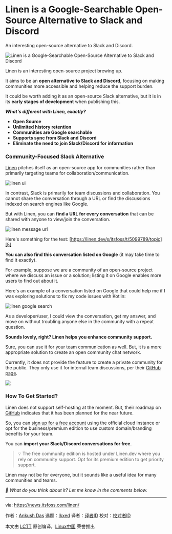 [#]: subject: "Linen is a Google-Searchable Open-Source Alternative to Slack and Discord"
[#]: via: "https://news.itsfoss.com/linen/"
[#]: author: "Ankush Das https://news.itsfoss.com/author/ankush/"
[#]: collector: "lkxed"
[#]: translator: " "
[#]: reviewer: " "
[#]: publisher: " "
[#]: url: " "

Linen is a Google-Searchable Open-Source Alternative to Slack and Discord
======

An interesting open-source alternative to Slack and Discord.

![Linen is a Google-Searchable Open-Source Alternative to Slack and Discord][1]

Linen is an interesting open-source project brewing up.

It aims to be an **open alternative to Slack and Discord**, focusing on making communities more accessible and helping reduce the support burden.

It could be worth adding it as an open-source Slack alternative, but it is in its **early stages of development** when publishing this.

**_What's different with Linen, exactly?_**

- **Open Source**
- **Unlimited history retention**
- **Communities are Google searchable**
- **Supports sync from Slack and Discord**
- **Eliminate the need to join Slack/Discord for information**

### Community-Focused Slack Alternative

[Linen][2] pitches itself as an open-source app for communities rather than primarily targeting teams for collaboration/communication.

![linen ui][3]

In contrast, Slack is primarily for team discussions and collaboration. You cannot share the conversation through a URL or find the discussions indexed on search engines like Google.

But with Linen, you can **find a URL for every conversation** that can be shared with anyone to view/join the conversation.

![linen message url][4]

Here's something for the test: [https://linen.dev/s/itsfoss/t/5099789/topic][5]

**You can also find this conversation listed on Google** (it may take time to find it exactly).

For example, suppose we are a community of an open-source project where we discuss an issue or a solution; listing it on Google enables more users to find out about it.

Here's an example of a conversation listed on Google that could help me if I was exploring solutions to fix my code issues with Kotlin:

![linen google search][6]

As a developer/user, I could view the conversation, get my answer, and move on without troubling anyone else in the community with a repeat question.

**Sounds lovely, right? Linen helps you enhance community support.**

Sure, you can use it for your team communication as well. But, it is a more appropriate solution to create an open community chat network.

Currently, it does not provide the feature to create a private community for the public. They only use it for internal team discussions, per their [GitHub page][7].

![][8]

### How To Get Started?

Linen does not support self-hosting at the moment. But, their roadmap on [GitHub][9] indicates that it has been planned for the near future.

So, you can [sign up for a free account][10] using the official cloud instance or opt for the business/premium edition to use custom domain/branding benefits for your team.

You can **import your Slack/Discord conversations for free**.

> 💡 The free community edition is hosted under Linen.dev where you rely on community support. Opt for its premium edition to get priority support.

Linen may not be for everyone, but it sounds like a useful idea for many communities and teams.

_💬 What do you think about it? Let me know in the comments below._

--------------------------------------------------------------------------------

via: https://news.itsfoss.com/linen/

作者：[Ankush Das][a]
选题：[lkxed][b]
译者：[译者ID](https://github.com/译者ID)
校对：[校对者ID](https://github.com/校对者ID)

本文由 [LCTT](https://github.com/LCTT/TranslateProject) 原创编译，[Linux中国](https://linux.cn/) 荣誉推出

[a]: https://news.itsfoss.com/author/ankush/
[b]: https://github.com/lkxed
[1]: https://news.itsfoss.com/content/images/size/w2000/2022/11/linen-slack-discord-alternative.png
[2]: https://www.linen.dev
[3]: https://news.itsfoss.com/content/images/2022/11/linen-example.png
[4]: https://news.itsfoss.com/content/images/2022/11/linen-conversation-url.png
[5]: https://linen.dev/s/itsfoss/t/5099789/topic
[6]: https://news.itsfoss.com/content/images/2022/11/linen-google-seo.png
[7]: https://github.com/linen-dev/linen.dev
[8]: https://news.itsfoss.com/content/images/2022/11/linen-settings.png
[9]: https://github.com/Linen-dev/linen.dev
[10]: https://www.linen.dev/signup

